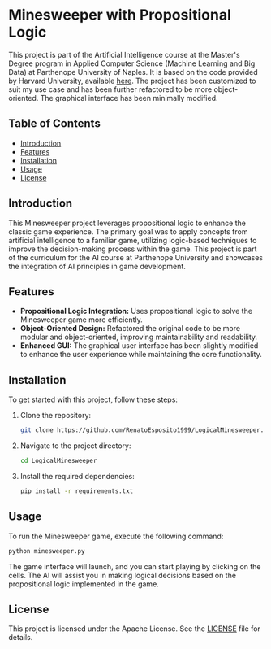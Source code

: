 # Minesweeper with Propositional Logic

This project is part of the Artificial Intelligence course at the Master's Degree program in Applied Computer Science (Machine Learning and Big Data) at Parthenope University of Naples. It is based on the code provided by Harvard University, available [here](https://cdn.cs50.net/ai/2020/x/projects/1/minesweeper.zip). The project has been customized to suit my use case and has been further refactored to be more object-oriented. The graphical interface has been minimally modified.

## Table of Contents
- [Introduction](#introduction)
- [Features](#features)
- [Installation](#installation)
- [Usage](#usage)
- [License](#license)

## Introduction

This Minesweeper project leverages propositional logic to enhance the classic game experience. The primary goal was to apply concepts from artificial intelligence to a familiar game, utilizing logic-based techniques to improve the decision-making process within the game. This project is part of the curriculum for the AI course at Parthenope University and showcases the integration of AI principles in game development.

## Features

- **Propositional Logic Integration:** Uses propositional logic to solve the Minesweeper game more efficiently.
- **Object-Oriented Design:** Refactored the original code to be more modular and object-oriented, improving maintainability and readability.
- **Enhanced GUI:** The graphical user interface has been slightly modified to enhance the user experience while maintaining the core functionality.

## Installation

To get started with this project, follow these steps:

1. Clone the repository:
   ```bash
   git clone https://github.com/RenatoEsposito1999/LogicalMinesweeper.git
2. Navigate to the project directory:
   ```bash
   cd LogicalMinesweeper
4. Install the required dependencies:
   ```bash
   pip install -r requirements.txt
## Usage
To run the Minesweeper game, execute the following command:
```bash
python minesweeper.py
```
The game interface will launch, and you can start playing by clicking on the cells. The AI will assist you in making logical decisions based on the propositional logic implemented in the game.

## License
This project is licensed under the   Apache License. See the [LICENSE](https://github.com/RenatoEsposito1999/LogicalMinesweeper/blob/main/LICENSE) file for details.

